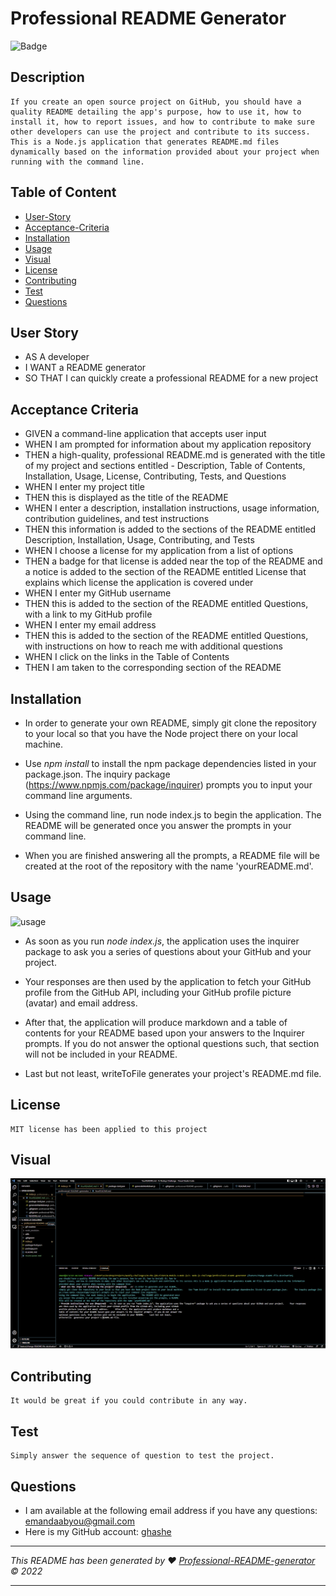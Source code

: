 # Professional README Generator

![Badge](https://img.shields.io/badge/License-MIT-blue.svg)

## Description

    If you create an open source project on GitHub, you should have a quality README detailing the app's purpose, how to use it, how to install it, how to report issues, and how to contribute to make sure other developers can use the project and contribute to its success.
    This is a Node.js application that generates README.md files dynamically based on the information provided about your project when running with the command line.

## Table of Content

- [User-Story](#user-story)
- [Acceptance-Criteria](#acceptance-criteria)
- [Installation](#installation)
- [Usage](#usage)
- [Visual](#visual)
- [License](#license)
- [Contributing](#contributing)
- [Test](#test)
- [Questions](#questions)

## User Story

- AS A developer
- I WANT a README generator
- SO THAT I can quickly create a professional README for a new project

## Acceptance Criteria

- GIVEN a command-line application that accepts user input
- WHEN I am prompted for information about my application repository
- THEN a high-quality, professional README.md is generated with the title of my project and sections entitled - Description, Table of Contents, Installation, Usage, License, Contributing, Tests, and Questions
- WHEN I enter my project title
- THEN this is displayed as the title of the README
- WHEN I enter a description, installation instructions, usage information, contribution guidelines, and test instructions
- THEN this information is added to the sections of the README entitled Description, Installation, Usage, Contributing, and Tests
- WHEN I choose a license for my application from a list of options
- THEN a badge for that license is added near the top of the README and a notice is added to the section of the README entitled License that explains which license the application is covered under
- WHEN I enter my GitHub username
- THEN this is added to the section of the README entitled Questions, with a link to my GitHub profile
- WHEN I enter my email address
- THEN this is added to the section of the README entitled Questions, with instructions on how to reach me with additional questions
- WHEN I click on the links in the Table of Contents
- THEN I am taken to the corresponding section of the README

## Installation

- In order to generate your own README, simply git clone the repository to your local so that you have the Node project there on your local machine.

- Use _npm install_ to install the npm package dependencies listed in your package.json. The inquiry package (https://www.npmjs.com/package/inquirer) prompts you to input your command line arguments.

- Using the command line, run node index.js to begin the application. The README will be generated once you answer the prompts in your command line.

- When you are finished answering all the prompts, a README file will be created at the root of the repository with the name 'yourREADME.md'.

## Usage

![usage](./gif-readme/readmeGif.gif)

- As soon as you run _node index.js_, the application uses the inquirer package to ask you a series of questions about your GitHub and your project.

- Your responses are then used by the application to fetch your GitHub profile from the GitHub API, including your GitHub profile picture (avatar) and email address.

- After that, the application will produce markdown and a table of contents for your README based upon your answers to the Inquirer prompts. If you do not answer the optional questions such, that section will not be included in your README.
- Last but not least, writeToFile generates your project's README.md file.

## License

    MIT license has been applied to this project

## Visual

![alt text](./gif-readme/ProjectScreenshot.gif)

## Contributing

    It would be great if you could contribute in any way.

## Test

    Simply answer the sequence of question to test the project.

## Questions

- I am available at the following email address if you have any questions: emandaabyou@gmail.com
- Here is my GitHub account: [ghashe](https://github.com/ghashe)

---

_This README has been generated by ❤ [Professional-README-generator](https://github.com/ghashe/professional-README-generator) © 2022_

---
